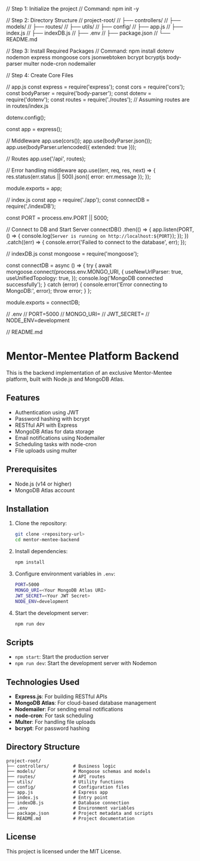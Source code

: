 // Step 1: Initialize the project
// Command: npm init -y

// Step 2: Directory Structure
// project-root/
// ├── controllers/
// ├── models/
// ├── routes/
// ├── utils/
// ├── config/
// ├── app.js
// ├── index.js
// ├── indexDB.js
// ├── .env
// ├── package.json
// └── README.md

// Step 3: Install Required Packages
// Command: npm install dotenv nodemon express mongoose cors jsonwebtoken bcrypt bcryptjs body-parser multer node-cron nodemailer

// Step 4: Create Core Files

// app.js
const express = require('express');
const cors = require('cors');
const bodyParser = require('body-parser');
const dotenv = require('dotenv');
const routes = require('./routes'); // Assuming routes are in routes/index.js

dotenv.config();

const app = express();

// Middleware
app.use(cors());
app.use(bodyParser.json());
app.use(bodyParser.urlencoded({ extended: true }));

// Routes
app.use('/api', routes);

// Error handling middleware
app.use((err, req, res, next) => {
    res.status(err.status || 500).json({ error: err.message });
});

module.exports = app;

// index.js
const app = require('./app');
const connectDB = require('./indexDB');

const PORT = process.env.PORT || 5000;

// Connect to DB and Start Server
connectDB()
    .then(() => {
        app.listen(PORT, () => {
            console.log(`Server is running on http://localhost:${PORT}`);
        });
    })
    .catch((err) => {
        console.error('Failed to connect to the database', err);
    });

// indexDB.js
const mongoose = require('mongoose');

const connectDB = async () => {
    try {
        await mongoose.connect(process.env.MONGO_URI, {
            useNewUrlParser: true,
            useUnifiedTopology: true,
        });
        console.log('MongoDB connected successfully');
    } catch (error) {
        console.error('Error connecting to MongoDB:', error);
        throw error;
    }
};

module.exports = connectDB;

// .env
// PORT=5000
// MONGO_URI=<Your MongoDB Atlas URI>
// JWT_SECRET=<Your JWT Secret>
// NODE_ENV=development

// README.md
# Mentor-Mentee Platform Backend

This is the backend implementation of an exclusive Mentor-Mentee platform, built with Node.js and MongoDB Atlas.

## Features
- Authentication using JWT
- Password hashing with bcrypt
- RESTful API with Express
- MongoDB Atlas for data storage
- Email notifications using Nodemailer
- Scheduling tasks with node-cron
- File uploads using multer

## Prerequisites
- Node.js (v14 or higher)
- MongoDB Atlas account

## Installation

1. Clone the repository:
   ```bash
   git clone <repository-url>
   cd mentor-mentee-backend
   ```

2. Install dependencies:
   ```bash
   npm install
   ```

3. Configure environment variables in `.env`:
   ```bash
   PORT=5000
   MONGO_URI=<Your MongoDB Atlas URI>
   JWT_SECRET=<Your JWT Secret>
   NODE_ENV=development
   ```

4. Start the development server:
   ```bash
   npm run dev
   ```

## Scripts
- `npm start`: Start the production server
- `npm run dev`: Start the development server with Nodemon

## Technologies Used
- **Express.js**: For building RESTful APIs
- **MongoDB Atlas**: For cloud-based database management
- **Nodemailer**: For sending email notifications
- **node-cron**: For task scheduling
- **Multer**: For handling file uploads
- **bcrypt**: For password hashing

## Directory Structure
```
project-root/
├── controllers/         # Business logic
├── models/              # Mongoose schemas and models
├── routes/              # API routes
├── utils/               # Utility functions
├── config/              # Configuration files
├── app.js               # Express app
├── index.js             # Entry point
├── indexDB.js           # Database connection
├── .env                 # Environment variables
├── package.json         # Project metadata and scripts
└── README.md            # Project documentation
```

## License
This project is licensed under the MIT License.
